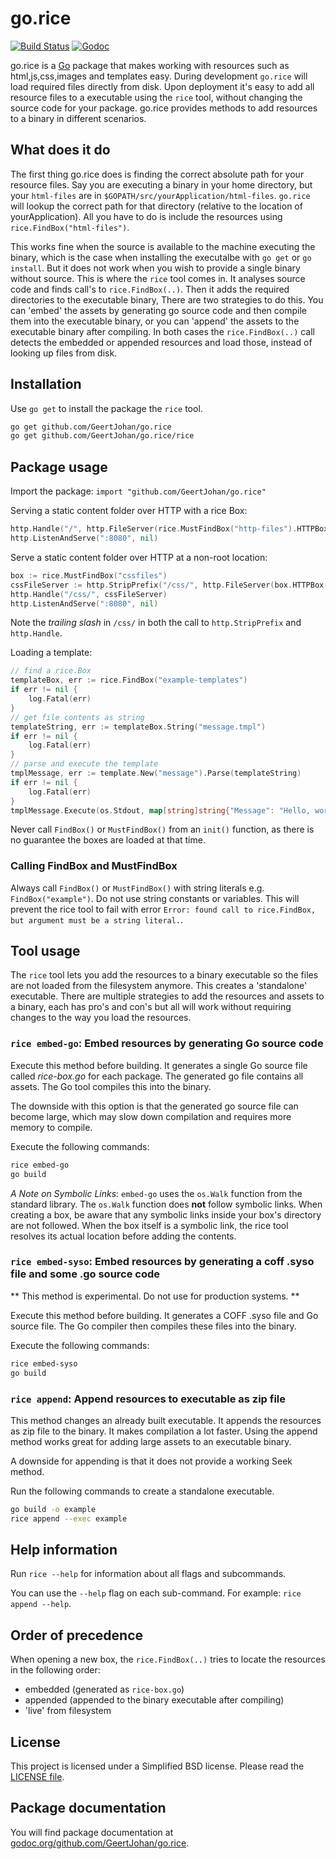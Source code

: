 # go.rice

[![Build Status](https://travis-ci.org/GeertJohan/go.rice.png)](https://travis-ci.org/GeertJohan/go.rice)
[![Godoc](https://img.shields.io/badge/godoc-go.rice-blue.svg?style=flat-square)](https://godoc.org/github.com/GeertJohan/go.rice)

go.rice is a [Go](http://golang.org) package that makes working with resources such as html,js,css,images and templates easy. During development `go.rice` will load required files directly from disk. Upon deployment it's easy to add all resource files to a executable using the `rice` tool, without changing the source code for your package. go.rice provides methods to add resources to a binary in different scenarios.

## What does it do

The first thing go.rice does is finding the correct absolute path for your resource files. Say you are executing a binary in your home directory, but your `html-files` are in `$GOPATH/src/yourApplication/html-files`. `go.rice` will lookup the correct path for that directory (relative to the location of yourApplication). All you have to do is include the resources using `rice.FindBox("html-files")`.

This works fine when the source is available to the machine executing the binary, which is the case when installing the executalbe with `go get` or `go install`. But it does not work when you wish to provide a single binary without source. This is where the `rice` tool comes in. It analyses source code and finds call's to `rice.FindBox(..)`. Then it adds the required directories to the executable binary, There are two strategies to do this. You can 'embed' the assets by generating go source code and then compile them into the executable binary, or you can 'append' the assets to the executable binary after compiling. In both cases the `rice.FindBox(..)` call detects the embedded or appended resources and load those, instead of looking up files from disk.

## Installation

Use `go get` to install the package the `rice` tool.

```bash
go get github.com/GeertJohan/go.rice
go get github.com/GeertJohan/go.rice/rice
```

## Package usage

Import the package: `import "github.com/GeertJohan/go.rice"`

Serving a static content folder over HTTP with a rice Box:

```go
http.Handle("/", http.FileServer(rice.MustFindBox("http-files").HTTPBox()))
http.ListenAndServe(":8080", nil)
```

Serve a static content folder over HTTP at a non-root location:

```go
box := rice.MustFindBox("cssfiles")
cssFileServer := http.StripPrefix("/css/", http.FileServer(box.HTTPBox()))
http.Handle("/css/", cssFileServer)
http.ListenAndServe(":8080", nil)
```

Note the *trailing slash* in `/css/` in both the call to
`http.StripPrefix` and `http.Handle`.

Loading a template:

```go
// find a rice.Box
templateBox, err := rice.FindBox("example-templates")
if err != nil {
	log.Fatal(err)
}
// get file contents as string
templateString, err := templateBox.String("message.tmpl")
if err != nil {
	log.Fatal(err)
}
// parse and execute the template
tmplMessage, err := template.New("message").Parse(templateString)
if err != nil {
	log.Fatal(err)
}
tmplMessage.Execute(os.Stdout, map[string]string{"Message": "Hello, world!"})

```

Never call `FindBox()` or `MustFindBox()` from an `init()` function, as there is no guarantee the boxes are loaded at that time.

### Calling FindBox and MustFindBox

Always call `FindBox()` or `MustFindBox()` with string literals e.g. `FindBox("example")`. Do not use string constants or variables. This will prevent the rice tool to fail with error `Error: found call to rice.FindBox, but argument must be a string literal.`.

## Tool usage

The `rice` tool lets you add the resources to a binary executable so the files are not loaded from the filesystem anymore. This creates a 'standalone' executable. There are multiple strategies to add the resources and assets to a binary, each has pro's and con's but all will work without requiring changes to the way you load the resources.

### `rice embed-go`: Embed resources by generating Go source code

Execute this method before building. It generates a single Go source file called *rice-box.go* for each package. The generated go file contains all assets. The Go tool compiles this into the binary.

The downside with this option is that the generated go source file can become large, which may slow down compilation and requires more memory to compile.

Execute the following commands:

```bash
rice embed-go
go build
```

*A Note on Symbolic Links*: `embed-go` uses the `os.Walk` function from the standard library.  The `os.Walk` function does **not** follow symbolic links. When creating a box, be aware that any symbolic links inside your box's directory are not followed. When the box itself is a symbolic link, the rice tool resolves its actual location before adding the contents.

### `rice embed-syso`: Embed resources by generating a coff .syso file and some .go source code

** This method is experimental. Do not use for production systems. **

Execute this method before building. It generates a COFF .syso file and Go source file. The Go compiler then compiles these files into the binary.

Execute the following commands:

```bash
rice embed-syso
go build
```

### `rice append`: Append resources to executable as zip file

This method changes an already built executable. It appends the resources as zip file to the binary. It makes compilation a lot faster. Using the append method works great for adding large assets to an executable binary.

A downside for appending is that it does not provide a working Seek method.

Run the following commands to create a standalone executable.

```bash
go build -o example
rice append --exec example
```

## Help information

Run `rice --help` for information about all flags and subcommands.

You can use the `--help` flag on each sub-command. For example: `rice append --help`.

## Order of precedence

When opening a new box, the `rice.FindBox(..)` tries to locate the resources in the following order:

- embedded (generated as `rice-box.go`)
- appended (appended to the binary executable after compiling)
- 'live' from filesystem

## License

This project is licensed under a Simplified BSD license. Please read the [LICENSE file][license].

## Package documentation

You will find package documentation at [godoc.org/github.com/GeertJohan/go.rice][godoc].

[license]: https://github.com/GeertJohan/go.rice/blob/master/LICENSE
[godoc]: http://godoc.org/github.com/GeertJohan/go.rice
